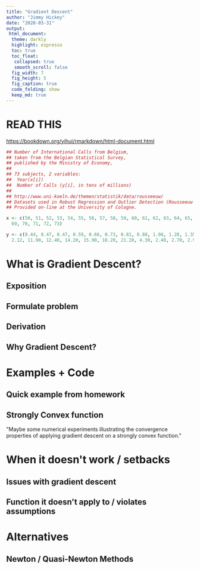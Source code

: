 ```yaml
---
title: "Gradient Descent"
author: "Jimmy Hickey"
date: "2020-03-31"
output: 
 html_document:
  theme: darkly
  highlight: espresso
  toc: true
  toc_float:
   collapsed: true
   smooth_scroll: false
  fig_width: 7
  fig_height: 5
  fig_caption: true
  code_folding: show
  keep_md: true
---
```


# READ THIS

https://bookdown.org/yihui/rmarkdown/html-document.html



```r
## Number of International Calls from Belgium,
## taken from the Belgian Statistical Survey,
## published by the Ministry of Economy,
##
## 73 subjects, 2 variables:
##  Year(x[i])
##  Number of Calls (y[i], in tens of millions)
##
## http://www.uni-koeln.de/themen/statistik/data/rousseeuw/
## Datasets used in Robust Regression and Outlier Detection (Rousseeuw and Leroy, 1986).
## Provided on-line at the University of Cologne.

x <- c(50, 51, 52, 53, 54, 55, 56, 57, 58, 59, 60, 61, 62, 63, 64, 65, 66, 67, 68,
  69, 70, 71, 72, 73)

y <- c(0.44, 0.47, 0.47, 0.59, 0.66, 0.73, 0.81, 0.88, 1.06, 1.20, 1.35, 1.49, 1.61,
  2.12, 11.90, 12.40, 14.20, 15.90, 18.20, 21.20, 4.30, 2.40, 2.70, 2.90)
```

# What is Gradient Descent?



## Exposition

## Formulate problem

## Derivation


## Why Gradient Descent?

# Examples + Code


## Quick example from homework


## Strongly Convex function

"Maybe some numerical experiments illustrating the convergence properties of applying gradient descent on a strongly convex function."


# When it doesn't work / setbacks

## Issues with gradient descent

## Function it doesn't apply to / violates assumptions




# Alternatives

## Newton / Quasi-Newton Methods

